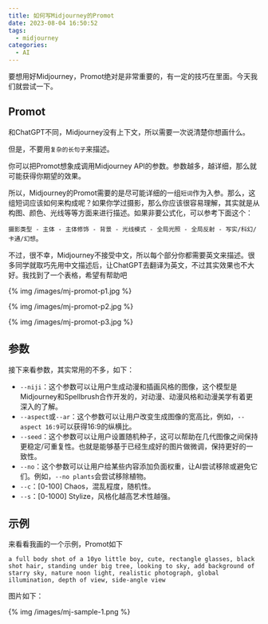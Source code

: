 ```yaml
---
title: 如何写Midjourney的Promot
date: 2023-08-04 16:50:52
tags:
  - midjourney
categories:
  - AI
---
```


要想用好Midjourney，Promot绝对是非常重要的，有一定的技巧在里面。今天我们就尝试一下。

<!--more-->

## Promot

和ChatGPT不同，Midjourney没有上下文，所以需要一次说清楚你想画什么。

但是，不要用`复杂的长句子`来描述。

你可以把Promot想象成调用Midjourney API的参数。参数越多，越详细，那么就可能获得你期望的效果。

所以，Midjourney的Promot需要的是尽可能详细的一组`短词`作为入参。那么，这组短词应该如何来构成呢？如果你学过摄影，那么你应该很容易理解，其实就是从构图、颜色、光线等等方面来进行描述。如果非要公式化，可以参考下面这个：

`摄影类型 - 主体 - 主体修饰 - 背景 - 光线模式 - 全局光照 - 全局反射 - 写实/科幻/卡通/幻想`。

不过，很不幸，Midjourney不接受中文，所以每个部分你都需要英文来描述。很多同学就取巧先用中文描述后，让ChatGPT去翻译为英文，不过其实效果也不大好。我找到了一个表格，希望有帮助吧

{% img /images/mj-promot-p1.jpg %}

{% img /images/mj-promot-p2.jpg %}

{% img /images/mj-promot-p3.jpg %}

## 参数

接下来看参数，其实常用的不多，如下：

- `--niji`：这个参数可以让用户生成动漫和插画风格的图像，这个模型是Midjourney和Spellbrush合作开发的，对动漫、动漫风格和动漫美学有着更深入的了解。
- `--aspect`或`--ar`：这个参数可以让用户改变生成图像的宽高比，例如，`--aspect 16:9`可以获得16:9的纵横比。
- `--seed`：这个参数可以让用户设置随机种子，这可以帮助在几代图像之间保持更稳定/可重复性。也就是能够基于已经生成好的图片做微调，保持更好的一致性。
- `--no`：这个参数可以让用户给某些内容添加负面权重，让AI尝试移除或避免它们。例如，`--no plants`会尝试移除植物。
- `--c`：[0-100] Chaos，混乱程度，随机性。
- `--s`：[0-1000] Stylize，风格化越高艺术性越强。

## 示例

来看看我画的一个示例，Promot如下

`a full body shot of a 10yo little boy, cute, rectangle glasses, black shot hair, standing under big tree, looking to sky, add background of starry sky, nature noon light, realistic photograph, global illumination, depth of view, side-angle view`

图片如下：

{% img /images/mj-sample-1.png %}
